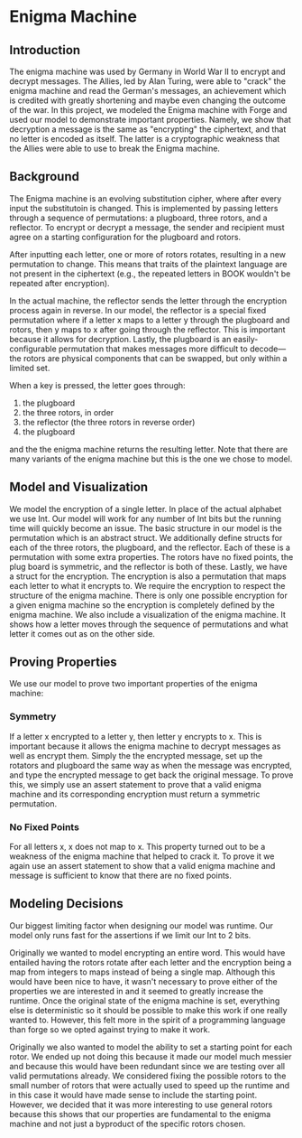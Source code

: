 # Enigma Machine

## Introduction

The enigma machine was used by Germany in World War II to encrypt and decrypt messages. The Allies, led by Alan Turing, were able to "crack" the enigma machine and read the German's messages, an achievement which is credited with greatly shortening and maybe even changing the outcome of the war. In this project, we modeled the Enigma machine with Forge and used our model to demonstrate important properties. Namely, we show that decryption a message is the same as "encrypting" the ciphertext, and that no letter is encoded as itself. The latter is a cryptographic weakness that the Allies were able to use to break the Enigma machine.

## Background

The Enigma machine is an evolving substitution cipher, where after every input the substitutoin is changed. This is implemented by passing letters through a sequence of permutations: a plugboard, three rotors, and a reflector. To encrypt or decrypt a message, the sender and recipient must agree on a starting configuration for the plugboard and rotors.

After inputting each letter, one or more of rotors rotates, resulting in a new permutation to change. This means that traits of the plaintext language are not present in the ciphertext (e.g., the repeated letters in BOOK wouldn't be repeated after encryption).

In the actual machine, the reflector sends the letter through the encryption process again in reverse. In our model, the reflector is a special fixed permutation where if a letter x maps to a letter y through the plugboard and rotors, then y maps to x after going through the reflector. This is important because it allows for decryption. Lastly, the plugboard is an easily-configurable permutation that makes messages more difficult to decode—the rotors are physical components that can be swapped, but only within a limited set.

When a key is pressed, the letter goes through:

1. the plugboard
2. the three rotors, in order
3. the reflector (the three rotors in reverse order)
5. the plugboard

and the the enigma machine returns the resulting letter. Note that there are many variants of the enigma machine but this is the one we chose to model.

## Model and Visualization

We model the encryption of a single letter. In place of the actual alphabet we use Int. Our model will work for any number of Int bits but the running time will quickly become an issue. The basic structure in our model is the permutation which is an abstract struct. We additionally define structs for each of the three rotors, the plugboard, and the reflector. Each of these is a permutation with some extra properties. The rotors have no fixed points, the plug board is symmetric, and the reflector is both of these. Lastly, we have a struct for the encryption. The encryption is also a permutation that maps each letter to what it encrypts to. We require the encryption to respect the structure of the enigma machine. There is only one possible encryption for a given enigma machine so the encryption is completely defined by the enigma machine. We also include a visualization of the enigma machine. It shows how a letter moves through the sequence of permutations and what letter it comes out as on the other side.

## Proving Properties

We use our model to prove two important properties of the enigma machine:

### Symmetry

If a letter x encrypted to a letter y, then letter y encrypts to x. This is important because it allows the enigma machine to decrypt messages as well as encrypt them. Simply the the encrypted message, set up the rotators and plugboard the same way as when the message was encrypted, and type the encrypted message to get back the original message. To prove this, we simply use an assert statement to prove that a valid enigma machine and its corresponding encryption must return a symmetric permutation.

### No Fixed Points

For all letters x, x does not map to x. This property turned out to be a weakness of the enigma machine that helped to crack it. To prove it we again use an assert statement to show that a valid enigma machine and message is sufficient to know that there are no fixed points.

## Modeling Decisions

Our biggest limiting factor when designing our model was runtime. Our model only runs fast for the assertions if we limit our Int to 2 bits.

Originally we wanted to model encrypting an entire word. This would have entailed having the rotors rotate after each letter and the encryption being a map from integers to maps instead of being a single map. Although this would have been nice to have, it wasn't necessary to prove either of the properties we are interested in and it seemed to greatly increase the runtime. Once the original state of the enigma machine is set, everything else is deterministic so it should be possible to make this work if one really wanted to. However, this felt more in the spirit of a programming language than forge so we opted against trying to make it work.

Originally we also wanted to model the ability to set a starting point for each rotor. We ended up not doing this because it made our model much messier and because this would have been redundant since we are testing over all valid permutations already. We considered fixing the possible rotors to the small number of rotors that were actually used to speed up the runtime and in this case it would have made sense to include the starting point. However, we decided that it was more interesting to use general rotors because this shows that our properties are fundamental to the enigma machine and not just a byproduct of the specific rotors chosen.